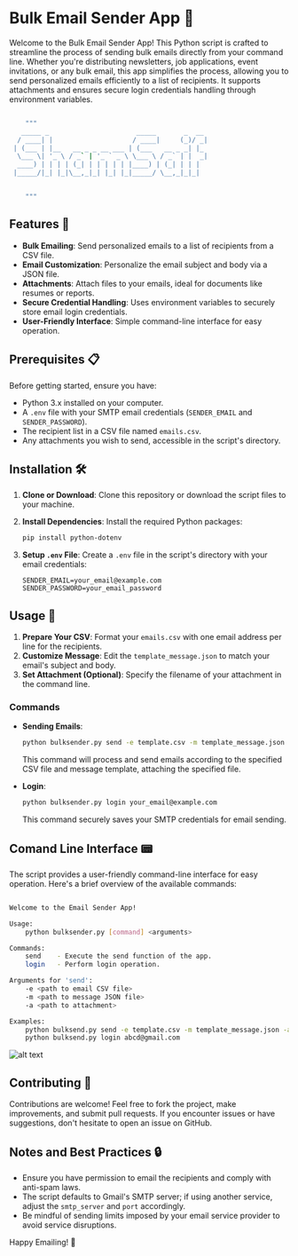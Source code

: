 # Bulk Email Sender App 📨

Welcome to the Bulk Email Sender App! This Python script is crafted to streamline the process of sending bulk emails directly from your command line. Whether you're distributing newsletters, job applications, event invitations, or any bulk email, this app simplifies the process, allowing you to send personalized emails efficiently to a list of recipients. It supports attachments and ensures secure login credentials handling through environment variables.

```bash

    """
   _____ _                      _____       _  __
  / ____| |                    / ____|     (_)/ _|
 | (___ | |__   __ _ _ __ ___ | (___   __ _ _| |_
  \___ \| '_ \ / _` | '_ ` _ \ \___ \ / _` | |  _|
  ____) | | | | (_| | | | | | |____) | (_| | | |
 |_____/|_| |_|\__,_|_| |_| |_|_____/ \__,_|_|_|


    """

```

## Features 🚀

- **Bulk Emailing**: Send personalized emails to a list of recipients from a CSV file.
- **Email Customization**: Personalize the email subject and body via a JSON file.
- **Attachments**: Attach files to your emails, ideal for documents like resumes or reports.
- **Secure Credential Handling**: Uses environment variables to securely store email login credentials.
- **User-Friendly Interface**: Simple command-line interface for easy operation.

## Prerequisites 📋

Before getting started, ensure you have:

- Python 3.x installed on your computer.
- A `.env` file with your SMTP email credentials (`SENDER_EMAIL` and `SENDER_PASSWORD`).
- The recipient list in a CSV file named `emails.csv`.
- Any attachments you wish to send, accessible in the script's directory.

## Installation 🛠

1. **Clone or Download**: Clone this repository or download the script files to your machine.
2. **Install Dependencies**: Install the required Python packages:

   ```bash
   pip install python-dotenv
   ```

3. **Setup `.env` File**: Create a `.env` file in the script's directory with your email credentials:

   ```plaintext
   SENDER_EMAIL=your_email@example.com
   SENDER_PASSWORD=your_email_password
   ```

## Usage 📝

1. **Prepare Your CSV**: Format your `emails.csv` with one email address per line for the recipients.
2. **Customize Message**: Edit the `template_message.json` to match your email's subject and body.
3. **Set Attachment (Optional)**: Specify the filename of your attachment in the command line.

### Commands

- **Sending Emails**:

  ```bash
  python bulksender.py send -e template.csv -m template_message.json -a attachment.pdf
  ```

  This command will process and send emails according to the specified CSV file and message template, attaching the specified file.

- **Login**:

  ```bash
  python bulksender.py login your_email@example.com
  ```

  This command securely saves your SMTP credentials for email sending.

## Comand Line Interface 📟

The script provides a user-friendly command-line interface for easy operation. Here's a brief overview of the available commands:

```bash

Welcome to the Email Sender App!

Usage:
    python bulksender.py [command] <arguments>

Commands:
    send    - Execute the send function of the app.
    login   - Perform login operation.

Arguments for 'send':
    -e <path to email CSV file>
    -m <path to message JSON file>
    -a <path to attachment>

Examples:
    python bulksend.py send -e template.csv -m template_message.json -a cv.pdf
    python bulksend.py login abcd@gmail.com


```

![alt text](email.gif)

## Contributing 🤝

Contributions are welcome! Feel free to fork the project, make improvements, and submit pull requests. If you encounter issues or have suggestions, don't hesitate to open an issue on GitHub.

## Notes and Best Practices 🔒

- Ensure you have permission to email the recipients and comply with anti-spam laws.
- The script defaults to Gmail's SMTP server; if using another service, adjust the `smtp_server` and `port` accordingly.
- Be mindful of sending limits imposed by your email service provider to avoid service disruptions.

Happy Emailing! 🎉
